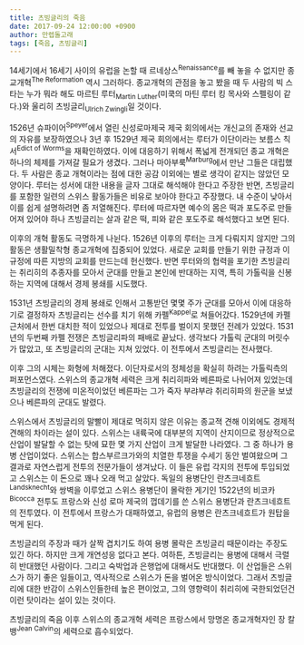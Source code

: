 ```yaml
---
title: 츠빙글리의 죽음
date: 2017-09-24 12:00:00 +0900
author: 만렙돌고래
tags: [죽음, 츠빙글리]
---
```


14세기에서 16세기 사이의 유럽을 논할 때 르네상스<sup>Renaissance</sup>를 빼 놓을 수 없지만 종교개혁<sup>The Reformation</sup> 역시 그러하다. 종교개혁의 관점을 놓고 봤을 때 두 사람의 빅 스타는 누가 뭐라 해도 마르틴 루터<sub>Martin Luther</sub>(미쿡의 마틴 루터 킹 목사와 스펠링이 같다.)와 울리히 츠빙글리<sub>Ulrich Zwingli</sub>일 것이다.

1526년 슈파이어<sup>Speyer</sup>에서 열린 신성로마제국 제국 회의에서는 개신교의 존재와 선교의 자유를 보장하였으나 3년 후 1529년 제국 회의에서는 루터가 이단이라는 보름스 칙서<sup>Edict of Worms</sup>을 재확인하였다. 이에 대응하기 위해서 폭넓게 전개되던 종교 개혁은 하나의 체제를 가져갈 필요가 생겼다. 그러나 마아부룩<sup>Marburg</sup>에서 만난 그들은 대립했다. 두 사람은 종교 개혁이라는 점에 대한 공감 이외에는 별로 생각이 같지는 않았던 모양이다. 루터는 성서에 대한 내용을 글자 그대로 해석해야 한다고 주장한 반면, 츠빙글리를 포함한 일련의 스위스 활동가들은 비유로 보아야 한다고 주장했다. 내 수준이 낮아서 이를 쉽게 설명하려면 좀 저열해진다. 루터에 따르자면 예수의 몸은 떡과 포도주로 만들어져 있어야 하나 츠빙글리는 살과 같은 떡, 피와 같은 포도주로 해석했다고 보면 된다.

이후의 개혁 활동도 극명하게 나뉜다. 1526년 이후의 루터는 크게 다뤄지지 않지만 그의 활동은 생활밀착형 종교개혁에 집중되어 있었다. 새로운 교회를 만들기 위한 규정과 이 규정에 따른 지방의 교회를 만드는데 헌신했다. 반면 루터와의 협력을 포기한 츠빙글리는 취리히의 추종자를 모아서 군대를 만들고 본인에 반대하는 지역, 특히 가톨릭을 신봉하는 지역에 대해서 경제 봉쇄를 시도했다.

1531년 츠빙글리의 경제 봉쇄로 인해서 고통받던 몇몇 주가 군대를 모아서 이에 대응하기로 결정하자 츠빙글리는 선수를 치기 위해 카펠<sup>Kappel</sup>로 쳐들어갔다. 1529년에 카펠 근처에서 한번 대치한 적이 있었으나 제대로 전투를 벌이지 못했던 전례가 있었다. 1531년의 두번째 카펠 전쟁은 츠빙글리파의 패배로 끝났다. 생각보다 가톨릭 군대의 머릿수가 많았고, 또 츠빙글리의 군대는 지쳐 있었다. 이 전투에서 츠빙글리는 전사했다.

이후 그의 시체는 화형에 처해졌다. 이단자로서의 정체성을 확실히 하려는 가톨릭측의 퍼포먼스였다. 스위스의 종교개혁 세력은 크게 취리히파와 베른파로 나뉘어져 있었는데 츠빙글리의 전쟁에 미온적이었던 베른파는 그가 죽자 부랴부랴 취리히파의 원군을 보냈으나 베른파의 군대도 발렸다.

스위스에서 츠빙글리의 말빨이 제대로 먹히지 않은 이유는 종교젹 견해 이외에도 경제적 견해의 차이라는 설이 있다. 스위스는 내륙국에 대부분의 지역이 산지이므로 정상적으로 산업이 발달할 수 없는 탓에 묘한 몇 가지 산업이 크게 발달한 나라였다. 그 중 하나가 용병 산업이었다. 스위스는 합스부르크가와의 치열한 투쟁을 수세기 동안 벌여왔으며 그 결과로 자연스럽게 전투의 전문가들이 생겨났다. 이 들은 유럽 각지의 전투에 투입되었고 스위스는 이 돈으로 꽤나 오래 먹고 살았다. 독일의 용병단인 란츠크네흐트<sup>Landsknecht</sup>와 쌍벽을 이루었고 스위스 용병단이 몰락한 게기인 1522년의 비코카<sup>Bicocca</sup> 전투도 프랑스와 신성 로마 제국의 껍데기를 쓴 스위스 용병단과 란츠크네흐트의 전투였다. 이 전투에서 프랑스가 대패하였고, 유럽의 용병은 란츠크네흐트가 원탑을 먹게 된다.

츠빙글리의 주장과 때가 살짝 겹치기도 하여 용병 몰락은 츠빙글리 때문이라는 주장도 있긴 하다. 하지만 크게 개연성응 없다고 본다. 여하튼, 츠빙글리는 용병에 대해서 극렬히 반대했던 사람이다. 그리고 숙박업과 은행업에 대해서도 반대했다. 이 산업들은 스위스가 하기 좋은 일들이고, 역사적으로 스위스가 돈을 벌어온 방식이었다. 그래서 츠빙글리에 대한 반감이 스위스인들한테 높은 편이었고, 그의 영향력이 취리히에 국한되었던건 이런 탓이라는 설이 있는 것이다.

츠빙글리의 죽음 이후 스위스의 종교개혁 세력은 프랑스에서 망명온 종교개혁자인 장 칼뱅<sup>Jean Calvin</sup>의 세력으로 흡수되었다.